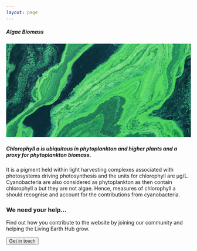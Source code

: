 ```yaml
---
layout: page
---
```


<!-- Content-section-start -->
<div class="container">
    <div class="row">
        <div class="col-12 mt-60">
            <h5 class="common-title">Algae Biomass</h5>
        </div>
        <div class="col-xs-12 col-sm-12 col-ms-9 col-lg-9 col-xl-9 col-xxl-9">
            <div class="common-image pb-5">
                <img src="/assets/img/wales/big/algae-biomass.jpg" class="img-fluid" alt="Algae Biomass">
            </div>
            <div class="pb-5">
                <h5 class="font-weight-bold">Chlorophyll a is ubiquitous in phytoplankton and higher plants and a proxy for phytoplankton biomass.</h5>
                <div class="pt-4">
                    <p>It is a pigment held within light harvesting complexes associated with photosystems driving photosynthesis and the units for chlorophyll are μg/L. Cyanobacteria are also considered as phytoplankton as then contain chlorophyll a but they are not algae. Hence, measures of chlorophyll a should recognise and account for the contributions from cyanobacteria.</p>
                </div>
            </div>
        </div>
    </div>
</div>
<!-- Content-section-end -->

<!-- get-in-section-Start -->
<div class="container mb-100">
    <div class="get-in-section-main">
        <div class="get-in-section-dsc">
            <h3>We need your help&hellip;</h3>
            <p>Find out how you contribute to the website by joining our community and helping the Living Earth Hub grow.</p>
        </div>
        <button type="button"><a href="/contact/">Get in touch</a></button>
    </div>
</div>
<!-- get-in-section-End -->